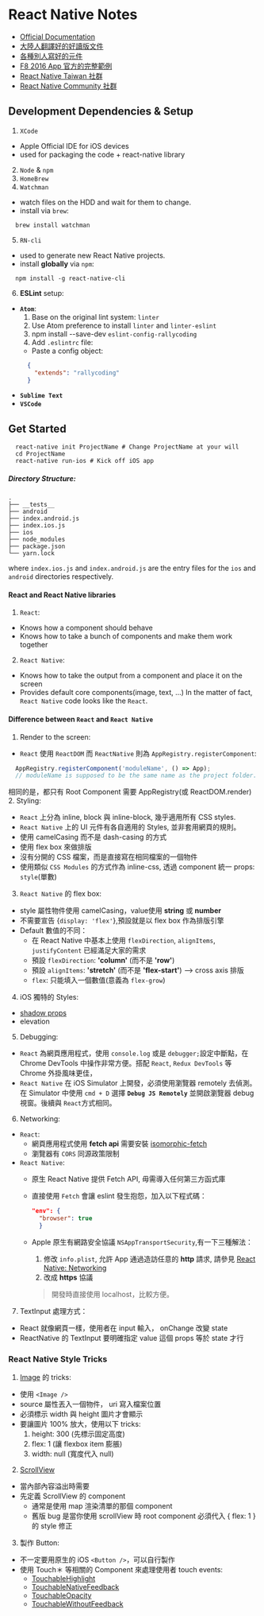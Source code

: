 # React Native Notes
  * [Official Documentation](https://facebook.github.io/react-native/docs/getting-started.html)
  * [大陸人翻譯好的好讀版文件](http://reactnative.cn/)
  * [各種別人寫好的元件](https://github.com/jondot/awesome-react-native)
  * [F8 2016 App 官方的完整範例](http://makeitopen.com/)
  * [React Native Taiwan 社群](https://www.facebook.com/groups/1084440818288147/)
  * [React Native Community 社群](https://www.facebook.com/groups/react.native.community/?fref=ts)

## Development Dependencies & Setup
1. ``XCode``
  * Apple Official IDE for iOS devices
  * used for packaging the code + react-native library
2. ``Node`` & ``npm``
3. ``HomeBrew``
4. ``Watchman``
  * watch files on the HDD and wait for them to change.
  * install via ``brew``:
  ```shell
    brew install watchman
  ```
5. ``RN-cli``
  * used to generate new React Native projects.
  * install __globally__ via ``npm``:
  ```shell
    npm install -g react-native-cli
  ```
6. __ESLint__ setup:
  * __``Atom``__:
    1. Base on the original lint system: ``linter``
    2. Use Atom preference to install ``linter`` and ``linter-eslint``
    3. npm install --save-dev ``eslint-config-rallycoding``
    4. Add ``.eslintrc`` file:
      * Paste a config object:
      ```json
        {
          "extends": "rallycoding"
        }
      ```
  * __``Sublime Text``__
  * __``VSCode``__



## Get Started
```shell
  react-native init ProjectName # Change ProjectName at your will
  cd ProjectName
  react-native run-ios # Kick off iOS app
```

##### Directory Structure:
```shell
.
├── __tests__
├── android
├── index.android.js
├── index.ios.js
├── ios
├── node_modules
├── package.json
└── yarn.lock
```
where ``index.ios.js`` and ``index.android.js`` are the entry files for the ``ios`` and ``android`` directories respectively.

#### React and React Native libraries
1. ``React``:
  * Knows how a component should behave
  * Knows how to take a bunch of components and make them work together
2. ``React Native``:
  * Knows how to take the output from a component and place it on the screen
  * Provides default core components(image, text, ...)
In the matter of fact, ``React Native`` code looks like the ``React``.

#### Difference between ``React`` and ``React Native``
1. Render to the screen:
  * ``React`` 使用 ``ReactDOM`` 而 ``ReactNative`` 則為 ``AppRegistry.registerComponent``:
  ```js
    AppRegistry.registerComponent('moduleName', () => App);
    // moduleName is supposed to be the same name as the project folder.
  ```
  相同的是，都只有 Root Component 需要 AppRegistry(或 ReactDOM.render)
2. Styling:
  * ``React`` 上分為 inline, block 與 inline-block, 幾乎適用所有 CSS styles.
  * ``React Native`` 上的 UI 元件有各自適用的 Styles, 並非套用網頁的規則。
   * 使用 camelCasing 而不是 dash-casing 的方式
   * 使用 flex box 來做排版
   * 沒有分開的 CSS 檔案，而是直接寫在相同檔案的一個物件
   * 使用類似 ``CSS Modules`` 的方式作為 inline-css, 透過 component 統一 props: ``style``(單數)
3. ``React Native`` 的 flex box:
  * style 屬性物件使用 camelCasing，value使用 __string__ 或 **number**
  * 不需要宣告 {``display: 'flex'``},預設就是以 flex box 作為排版引擎
  * Default 數值的不同：
    * 在 React Native 中基本上使用 ``flexDirection``, ``alignItems``, ``justifyContent`` 已經滿足大家的需求
    * 預設 ``flexDirection``: **'column'** (而不是 **'row'**)
    * 預設 ``alignItems``: **'stretch'** (而不是 **'flex-start'**) --> cross axis 排版
    * ``flex``: 只能填入一個數值(意義為 ``flex-grow``)
4. iOS 獨特的 Styles:
  * [shadow props](https://facebook.github.io/react-native/docs/shadow-props.html)
  * elevation
5. Debugging:
  * `React` 為網頁應用程式，使用 ``console.log`` 或是 ``debugger;``設定中斷點，在 Chrome DevTools 中操作非常方便。搭配 ``React``, ``Redux DevTools`` 等 Chrome 外掛風味更佳，
  * ``React Native`` 在 iOS Simulator 上開發，必須使用瀏覽器 remotely 去偵測。在 Simulator 中使用 ``cmd + D`` 選擇 __``Debug JS Remotely``__ 並開啟瀏覽器 debug 視窗。後續與 ``React``方式相同。
6. Networking:
  * ``React``:
    * 網頁應用程式使用 __fetch api__ 需要安裝 [isomorphic-fetch](https://github.com/matthew-andrews/isomorphic-fetch)
    * 瀏覽器有 ``CORS`` 同源政策限制
  * ``React Native``:
    * 原生 React Native 提供 Fetch API, 毋需導入任何第三方函式庫
    * 直接使用 ``Fetch`` 會讓 eslint 發生抱怨，加入以下程式碼：
      ```json
      "env": {
        "browser": true
        }
      ```
    * Apple 原生有網路安全協議 ``NSAppTransportSecurity``,有一下三種解法：
      1. 修改 ``info.plist``, 允許 App 通過造訪任意的 __http__ 請求, 請參見 [React Native: Networking](https://facebook.github.io/react-native/docs/network.html)
      2. 改成 __https__ 協議

      > 開發時直接使用 localhost，比較方便。

7. TextInput 處理方式：
  * React 就像網頁一樣，使用者在 input 輸入， onChange 改變 state
  * ReactNative 的 TextInput 要明確指定 value 這個 props 等於 state 才行

### React Native Style Tricks

1. [Image](https://facebook.github.io/react-native/docs/images.html) 的 tricks:
  * 使用 ``<Image />``
  * source 屬性丟入一個物件， uri 寫入檔案位置
  * 必須標示 width 與 height 圖片才會顯示
  * 要讓圖片 100% 放大，使用以下 tricks:
    1. height: 300 (先標示固定高度)
    2. flex: 1 (讓 flexbox item 膨脹)
    3. width: null (寬度代入 null)
2. [ScrollView](https://facebook.github.io/react-native/docs/using-a-scrollview.html)
  * 當內部內容溢出時需要
  * 先定義 ScrollView 的 component
    * 通常是使用 map 渲染清單的那個 component
    * 舊版 bug 是當你使用 scrollView 時 root component 必須代入 { flex: 1 } 的 style 修正
3. 製作 Button:
  * 不一定要用原生的 iOS ``<Button />``，可以自行製作
  * 使用 Touch＊ 等相關的 Component 來處理使用者 touch events:
    * [TouchableHighlight](https://facebook.github.io/react-native/docs/touchablehighlight.html)
    * [TouchableNativeFeedback](https://facebook.github.io/react-native/docs/touchablenativefeedback.html)
    * [TouchableOpacity](https://facebook.github.io/react-native/docs/touchableopacity.html)
    * [TouchableWithoutFeedback](https://facebook.github.io/react-native/docs/touchablewithoutfeedback.html)
